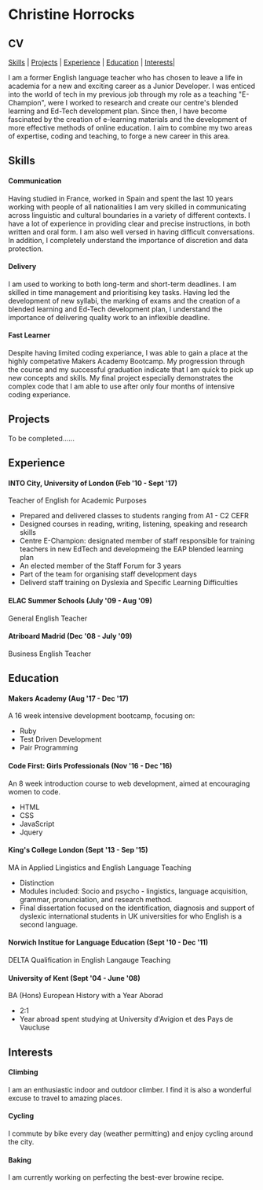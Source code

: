 
# Christine Horrocks 
## CV


[Skills](#skills) | [Projects](#projects) | [Experience](#experience) | [Education](#education) | [Interests](#interests)|

I am a former English language teacher who has chosen to leave a life in academia for a new and exciting career as a Junior Developer. I was enticed into the world of tech in my previous job through my role as a teaching "E-Champion", were I worked to research and create our centre's blended learning and Ed-Tech development plan. Since then, I have become fascinated by the creation of e-learning materials and the development of more effective methods of online education. I aim to combine my two areas of expertise, coding and teaching, to forge a new career in this area. 



## Skills

#### Communication

Having studied in France, worked in Spain and spent the last 10 years working with people of all nationalities I am very skilled in communicating across linguistic and cultural boundaries in a variety of different contexts. I have a lot of experience in providing clear and precise instructions, in both written and oral form. I am also well versed in having difficult conversations. In addition, I completely understand the importance of discretion and data protection.


#### Delivery

I am used to working to both long-term and short-term deadlines. I am skilled in time management and prioritising key tasks. Having led the development of new syllabi, the marking of exams and the creation of a blended learning and Ed-Tech development plan, I understand the importance of delivering quality work to an inflexible deadline.


#### Fast Learner

Despite having limited coding experiance, I was able to gain a place at the highly competative Makers Academy Bootcamp. My progression through the course and my successful graduation indicate that I am quick to pick up new concepts and skills. My final project especially demonstrates the complex code that I am able to use after only four months of intensive coding experiance. 





## Projects

To be completed......


## Experience

#### INTO City, University of London (Feb '10 - Sept '17)

Teacher of English for Academic Purposes 
- Prepared and delivered classes to students ranging from A1 - C2 CEFR
- Designed courses in reading, writing, listening, speaking and research skills
- Centre E-Champion: designated member of staff responsible for training teachers in new EdTech and developmeing the EAP blended learning plan 
- An elected member of the Staff Forum for 3 years
- Part of the team for organising staff development days
- Deliverd staff training on Dyslexia and Specific Learning Difficulties


#### ELAC Summer Schools (July '09 - Aug '09)

General English Teacher


#### Atriboard Madrid (Dec '08 - July '09)

Business English Teacher



## Education 

#### Makers Academy (Aug '17 - Dec '17)

A 16 week intensive development bootcamp, focusing on:

- Ruby
- Test Driven Development
- Pair Programming


#### Code First: Girls Professionals (Nov '16 - Dec '16)

An 8 week introduction course to web development, aimed at encouraging women to code.

- HTML
- CSS
- JavaScript
- Jquery


#### King's College London (Sept '13 - Sep '15)

MA in Applied Lingistics and English Language Teaching
- Distinction 
- Modules included: Socio and psycho - lingistics, language acquisition, grammar, pronunciation, and research method. 
- Final dissertation focused on the identification, diagnosis and support of dyslexic international students in UK universities for who English is a second language. 


#### Norwich Institue for Language Education (Sept '10 - Dec '11)  

DELTA Qualification in English Langauge Teaching


#### University of Kent (Sept '04 - June '08)

BA (Hons) European History with a Year Aborad 
- 2:1
- Year abroad spent studying at University d'Avigion et des Pays de Vaucluse


## Interests

#### Climbing 
I am an enthusiastic indoor and outdoor climber. I find it is also a wonderful excuse to travel to amazing places. 

#### Cycling
I commute by bike every day (weather permitting) and enjoy cycling around the city. 

#### Baking
I am currently working on perfecting the best-ever browine recipe. 
